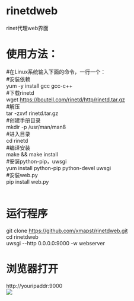 # rinetdweb
rinet代理web界面<br />
# 使用方法：<br />
#在Linux系统输入下面的命令，一行一个：<br />
#安装依赖<br />
yum -y install gcc gcc-c++<br />
#下载rinetd<br />
wget https://boutell.com/rinetd/http/rinetd.tar.gz<br />
#解压<br />
tar -zxvf rinetd.tar.gz<br />
#创建手册目录<br />
mkdir -p /usr/man/man8<br />
#进入目录<br />
cd rinetd<br />
#编译安装<br />
make && make install<br />
#安装python-pip，uwsgi<br />
yum install python-pip python-devel uwsgi<br />
#安装web.py<br />
pip install web.py<br />
<br />
# 运行程序<br />
git clone https://github.com/xmapst/rinetdweb.git<br />
cd rinetdweb<br />
uwsgi --http 0.0.0.0:9000 -w webserver
# 浏览器打开
http://youripaddr:9000<br />
![](https://github.com/xmapst/rinetdweb/blob/master/rinted.jpg)

